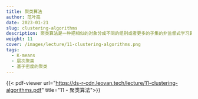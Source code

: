 ```yaml
---
title: 聚类算法
author: 范叶亮
date: 2023-01-21
slug: clustering-algorithms
description: 聚类算法是一种把相似的对象分成不同的组别或者更多的子集的非监督式学习算法。
weight: 11
cover: /images/lecture/11-clustering-algorithms.png
tags:
  - K-means
  - 层次聚类
  - 基于密度的聚类
---
```


{{< pdf-viewer url="https://ds-r-cdn.leovan.tech/lecture/11-clustering-algorithms.pdf" title="11 - 聚类算法">}}

